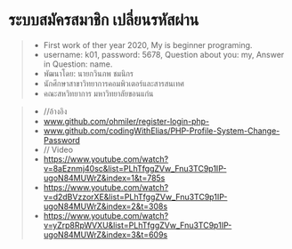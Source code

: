 # ระบบสมัครสมาชิก เปลี่ยนรหัสผ่าน 
> * First work of ther year 2020, My is beginner programing.
> * username: k01, password: 5678, Question about you: my, Answer in Question: name.
> * พัฒนาโดย: นายกวินภพ ชมนิกร
> * นักศึกษาสาขาวิทยาการคอมพิวเตอร์และสารสนเทศ
> * คณะสหวิทยาการ มหาวิทยาลัยขอนแก่น

> * //อ้างอิง
> * www.github.com/ohmiler/register-login-php-
> * www.github.com/codingWithElias/PHP-Profile-System-Change-Password
> * // Video
> * https://www.youtube.com/watch?v=8aEznmj40sc&list=PLhTfggZVw_Fnu3TC9p1IP-ugoN84MUWrZ&index=1&t=785s
> * https://www.youtube.com/watch?v=d2dBVzzorXE&list=PLhTfggZVw_Fnu3TC9p1IP-ugoN84MUWrZ&index=2&t=308s
> * https://www.youtube.com/watch?v=yZrp8RpWVXU&list=PLhTfggZVw_Fnu3TC9p1IP-ugoN84MUWrZ&index=3&t=609s
